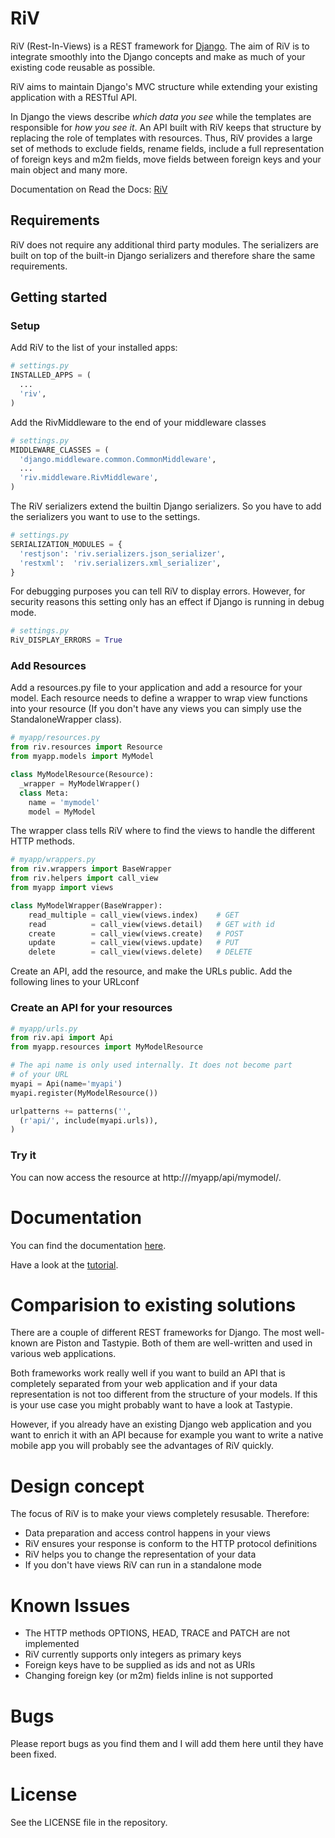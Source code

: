 # RiV #

RiV (Rest-In-Views) is a REST framework for 
[Django](http://www.djangoproject.com). The aim of RiV is to integrate
smoothly into the Django concepts and make as much of your existing
code reusable as possible.

RiV aims to maintain Django's MVC structure while extending your
existing application with a RESTful API.

In Django the views describe *which data you see* while the templates
are responsible for *how you see it*. An API built with RiV keeps that structure by
replacing the role of templates with resources. Thus, RiV provides a large set of methods
to exclude fields, rename fields, include a full representation of 
foreign keys and m2m fields, move fields between foreign keys and
your main object and many more.

Documentation on Read the Docs: [RiV](https://riv.readthedocs.org/en/latest/)

## Requirements ##

RiV does not require any additional third party modules. The serializers
are built on top of the built-in Django serializers and therefore 
share the same requirements.

## Getting started ##

### Setup ###

Add RiV to the list of your installed apps:

```python
# settings.py
INSTALLED_APPS = (
  ...
  'riv',
)
```

Add the RivMiddleware to the end of your middleware classes 

```python
# settings.py
MIDDLEWARE_CLASSES = (
  'django.middleware.common.CommonMiddleware',
  ...
  'riv.middleware.RivMiddleware',
)
```

The RiV serializers extend the builtin Django serializers. So you have
to add the serializers you want to use to the settings.

```python
# settings.py
SERIALIZATION_MODULES = {
  'restjson': 'riv.serializers.json_serializer',
  'restxml':  'riv.serializers.xml_serializer',
}
```

For debugging purposes you can tell RiV to display errors. However, 
for security reasons this setting only has an effect if Django is 
running in debug mode.

```python
# settings.py
RiV_DISPLAY_ERRORS = True
```

### Add Resources ###

Add a resources.py file to your application and add a resource for your
model. Each resource needs to define a wrapper to wrap view functions
into your resource (If you don't have any views you can simply use the 
StandaloneWrapper class).

```python
# myapp/resources.py
from riv.resources import Resource
from myapp.models import MyModel

class MyModelResource(Resource):
  _wrapper = MyModelWrapper()
  class Meta:
    name = 'mymodel'
    model = MyModel
```

The wrapper class tells RiV where to find the views to handle the
different HTTP methods.

```python
# myapp/wrappers.py
from riv.wrappers import BaseWrapper
from riv.helpers import call_view
from myapp import views

class MyModelWrapper(BaseWrapper):
    read_multiple = call_view(views.index)    # GET
    read          = call_view(views.detail)   # GET with id
    create        = call_view(views.create)   # POST
    update        = call_view(views.update)   # PUT
    delete        = call_view(views.delete)   # DELETE
```

Create an API, add the resource, and make the URLs public. Add the
following lines to your URLconf

### Create an API for your resources ###

```python
# myapp/urls.py
from riv.api import Api
from myapp.resources import MyModelResource

# The api name is only used internally. It does not become part
# of your URL
myapi = Api(name='myapi')
myapi.register(MyModelResource())

urlpatterns += patterns('',
  (r'api/', include(myapi.urls)),
)
```

### Try it ###

You can now access the resource at http://<yourhost>/myapp/api/mymodel/.

# Documentation #

You can find the documentation [here](https://riv.readthedocs.org/en/latest/).

Have a look at the [tutorial](https://riv.readthedocs.org/en/latest/tutorial.html).

# Comparision to existing solutions #

There are a couple of different REST frameworks for Django. The most
well-known are Piston and Tastypie. Both of them are well-written and
used in various web applications.

Both frameworks work really well if you want to build an API that is
completely separated from your web application and if your data
representation is not too different from the structure of your models.
If this is your use case you might probably want to have a look at 
Tastypie. 

However, if you already have an existing Django web application and you
want to enrich it with an API because for example you want to write a
native mobile app you will probably see the advantages of RiV quickly.

# Design concept #

The focus of RiV is to make your views completely resusable. Therefore:

* Data preparation and access control happens in your views
* RiV ensures your response is conform to the HTTP protocol definitions
* RiV helps you to change the representation of your data
* If you don't have views RiV can run in a standalone mode

# Known Issues #

* The HTTP methods OPTIONS, HEAD, TRACE and PATCH are not implemented
* RiV currently supports only integers as primary keys
* Foreign keys have to be supplied as ids and not as URIs
* Changing foreign key (or m2m) fields inline is not supported

# Bugs #

Please report bugs as you find them and I will add them here until they
have been fixed.

# License #

See the LICENSE file in the repository.


